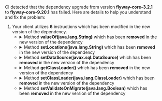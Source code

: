 CI detected that the dependency upgrade from version **flyway-core-3.2.1** to **flyway-core-9.20.1** has failed. Here are details to help you understand and fix the problem:
1. Your client utilizes **6** instructions which has been modified in the new version of the dependency.
   * <details>
        <summary>Method <b>valueOf(java.lang.String)</b> which has been <b>removed</b> in the new version of the dependency</summary>
            
        * <details>
          <summary>The failure is identified from the logs generated in the build process. </summary>
          
            *   >[[ERROR] /nem/nis/src/main/java/org/nem/specific/deploy/appconfig/NisAppConfig.java:[112,23] cannot find symbol](https://github.com/chains-project/breaking-good/actions/runs/8110103454/job/22166641300#step:4:2013)
            *   An error was detected in line 112 which is making use of an outdated API.
             ``` java
             112   java.lang.Boolean.valueOf(prop.getProperty("flyway.validate"));
            ```

          </details>
            
        To resolve this issue, there are alternative options available in the new version of the dependency that can replace the incompatible method currently used in the client. You can consider substituting the existing method with one of the following options provided by the new version of the dependency
        ``` java
        Event valueOf(String);
        ```
     </details>
   * <details>
        <summary>Method <b>setLocations(java.lang.String)</b> which has been <b>removed</b> in the new version of the dependency</summary>
            
        * <details>
          <summary>The failure is identified from the logs generated in the build process. </summary>
          
            *   >[[ERROR] /nem/nis/src/main/java/org/nem/specific/deploy/appconfig/NisAppConfig.java:[111,23] cannot find symbol](https://github.com/chains-project/breaking-good/actions/runs/8110103454/job/22166641300#step:4:2010)
            *   An error was detected in line 111 which is making use of an outdated API.
             ``` java
             111   flyway.setLocations(prop.getProperty("flyway.locations"));
            ```

          </details>
            
        To resolve this issue, there are alternative options available in the new version of the dependency that can replace the incompatible method currently used in the client. You can consider substituting the existing method with one of the following options provided by the new version of the dependency
        ``` java
        void setLocations(Location[]);
        ```
     </details>
   * <details>
        <summary>Method <b>setDataSource(javax.sql.DataSource)</b> which has been <b>removed</b> in the new version of the dependency</summary>
            
        * <details>
          <summary>The failure is identified from the logs generated in the build process. </summary>
          
            *   >[[ERROR] /nem/nis/src/main/java/org/nem/specific/deploy/appconfig/NisAppConfig.java:[109,23] cannot find symbol](https://github.com/chains-project/breaking-good/actions/runs/8110103454/job/22166641300#step:4:2004)
            *   An error was detected in line 109 which is making use of an outdated API.
             ``` java
             109   flyway.setDataSource(this.dataSource());
            ```

          </details>
            
        To resolve this issue, there are alternative options available in the new version of the dependency that can replace the incompatible method currently used in the client. You can consider substituting the existing method with one of the following options provided by the new version of the dependency
        ``` java
        void setDataSource(String,String,String);
        ```
     </details>
   * <details>
        <summary>Method <b>getClassLoader()</b> which has been <b>removed</b> in the new version of the dependency</summary>
            
        * <details>
          <summary>The failure is identified from the logs generated in the build process. </summary>
          
            *   >[[ERROR] /nem/nis/src/main/java/org/nem/specific/deploy/appconfig/NisAppConfig.java:[110,23] cannot find symbol](https://github.com/chains-project/breaking-good/actions/runs/8110103454/job/22166641300#step:4:2007)
            *   An error was detected in line 110 which is making use of an outdated API.
             ``` java
             110   org.nem.specific.deploy.appconfig.NisAppConfig.class.getClassLoader();
            ```

          </details>
            
        To resolve this issue, there are alternative options available in the new version of the dependency that can replace the incompatible method currently used in the client. You can consider substituting the existing method with one of the following options provided by the new version of the dependency
        ``` java
        ClassLoader getClassLoader();
        ```
     </details>
   * <details>
        <summary>Method <b>setClassLoader(java.lang.ClassLoader)</b> which has been <b>removed</b> in the new version of the dependency</summary>
            
        * <details>
          <summary>The failure is identified from the logs generated in the build process. </summary>
          
            *   >[[ERROR] /nem/nis/src/main/java/org/nem/specific/deploy/appconfig/NisAppConfig.java:[110,23] cannot find symbol](https://github.com/chains-project/breaking-good/actions/runs/8110103454/job/22166641300#step:4:2007)
            *   An error was detected in line 110 which is making use of an outdated API.
             ``` java
             110   flyway.setClassLoader(org.nem.specific.deploy.appconfig.NisAppConfig.class.getClassLoader());
            ```

          </details>
            
        To resolve this issue, there are alternative options available in the new version of the dependency that can replace the incompatible method currently used in the client. You can consider substituting the existing method with one of the following options provided by the new version of the dependency
        ``` java
        void setClassLoader(ClassLoader);
        ```
     </details>
   * <details>
        <summary>Method <b>setValidateOnMigrate(java.lang.Boolean)</b> which has been <b>removed</b> in the new version of the dependency</summary>
            
        * <details>
          <summary>The failure is identified from the logs generated in the build process. </summary>
          
            *   >[[ERROR] /nem/nis/src/main/java/org/nem/specific/deploy/appconfig/NisAppConfig.java:[112,23] cannot find symbol](https://github.com/chains-project/breaking-good/actions/runs/8110103454/job/22166641300#step:4:2013)
            *   An error was detected in line 112 which is making use of an outdated API.
             ``` java
             112   flyway.setValidateOnMigrate(java.lang.Boolean.valueOf(prop.getProperty("flyway.validate")));
            ```

          </details>
            
        To resolve this issue, there are alternative options available in the new version of the dependency that can replace the incompatible method currently used in the client. You can consider substituting the existing method with one of the following options provided by the new version of the dependency
        ``` java
        void setValidateOnMigrate(Boolean);
        ```
     </details>


